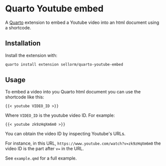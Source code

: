 # Quarto Youtube embed

A [Quarto](https://quarto.org) extension to embed a Youtube video into an html document using a shortcode.

## Installation

Install the extension with:

``` bash
quarto install extension sellorm/quarto-youtube-embed
```

## Usage

To embed a video into you Quarto html document you can use the shortcode like this:

```
{{< youtube VIDEO_ID >}}
```

Where `VIDEO_ID` is the youtube video ID. For example:

```
{{< youtube zk9zHqXm6m0 >}}
```

You can obtain the video ID by inspecting Youtube's URLs.

For instance, in this URL, `https://www.youtube.com/watch?v=zk9zHqXm6m0` the video ID is the part after `v=` in the URL.

See `example.qmd` for a full example.

